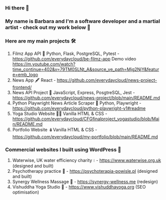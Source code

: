 ### Hi there 👋

### My name is Barbara and I'm a software developer and a martial artist - check out my work below 🍳

<!--
**everydaycloud/everydaycloud** is a ✨ _special_ ✨ repository because its `README.md` (this file) appears on your GitHub profile.

Here are some ideas to get you started:

- 🔭 I’m currently working on ...
- 🌱 I’m currently learning ...
- 👯 I’m looking to collaborate on ...
- 🤔 I’m looking for help with ...
- 💬 Ask me about ...
- 📫 How to reach me: ...
- 😄 Pronouns: ...
- ⚡ Fun fact: ...
-->
### **Here are my main projects** 🛠️

1. Filmz App API 🎥 Python, Flask, PostgreSQL, Pytest - https://github.com/everydaycloud/be-filmz-app Demo video https://m.youtube.com/watch?time_continue=402&v=79TM0SLNt_A&source_ve_path=Mjg2NjY&feature=emb_logo
3. News App 🖋️ React - https://github.com/everydaycloud/news-project-frontend/
4. News API Project 📰 JavaScript, Express, PosgtreSQL, Jest - https://github.com/everydaycloud/news-project/blob/main/README.md
5. Python Playwright News Article Scraper 📜 Python, Playwright - https://github.com/everydaycloud/python-playwright-v1#readme
6. Yoga Studio Website 🧘‍♀️ Vanilla HTML & CSS - https://github.com/everydaycloud/CFGfinalproject_yogastudio/blob/Main/README.md
7. Portfolio Website 🪆Vanilla HTML & CSS - https://github.com/everydaycloud/my-portfolio/blob/main/README.md

### **Commercial websites I built using WordPress** 🤖

1. Waterwise, UK water efficiency charity 💧 - https://www.waterwise.org.uk (designed and built)
2. Psychotherapy practice 🧠 - https://psychoterapia-powisle.pl (designed and built)
3. Synergy Wellness Massage 🪷 - https://synergy-wellness.me (redesign)
4. Vishuddha Yoga Studio 🌊 - https://www.vishuddhayoga.org (SEO optimisation)


